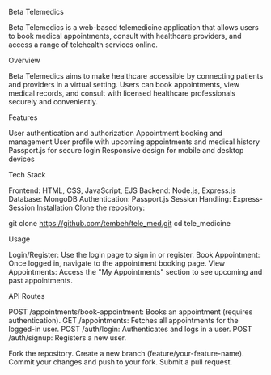  Beta Telemedics

Beta Telemedics is a web-based telemedicine application that allows users to book medical appointments, consult with healthcare providers, and access a range of telehealth services online.

Overview

Beta Telemedics aims to make healthcare accessible by connecting patients and providers in a virtual setting. Users can book appointments, view medical records, and consult with licensed healthcare professionals securely and conveniently.

Features

User authentication and authorization
Appointment booking and management
User profile with upcoming appointments and medical history
Passport.js for secure login
Responsive design for mobile and desktop devices

Tech Stack

Frontend: HTML, CSS, JavaScript, EJS
Backend: Node.js, Express.js
Database: MongoDB
Authentication: Passport.js
Session Handling: Express-Session
Installation
Clone the repository:

git clone https://github.com/tembeh/tele_med.git
cd tele_medicine



Usage

Login/Register: Use the login page to sign in or register.
Book Appointment: Once logged in, navigate to the appointment booking page.
View Appointments: Access the "My Appointments" section to see upcoming and past appointments.

API Routes

POST /appointments/book-appointment: Books an appointment (requires authentication).
GET /appointments: Fetches all appointments for the logged-in user.
POST /auth/login: Authenticates and logs in a user.
POST /auth/signup: Registers a new user.


Fork the repository.
Create a new branch (feature/your-feature-name).
Commit your changes and push to your fork.
Submit a pull request.
